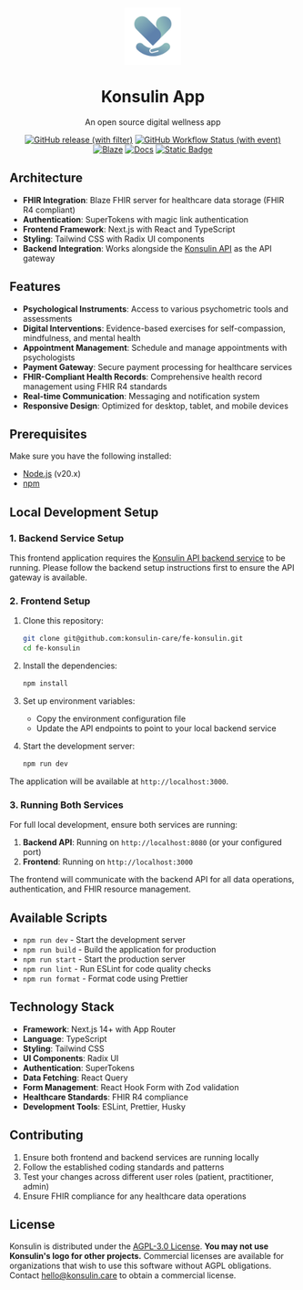 <p align="center" style="padding-top:20px">
 <img width="100px" src="https://github.com/konsulin-care/landing-page/raw/main/assets/images/global/logo.svg" align="center" alt="GitHub Readme Stats" />
 <h1 align="center">Konsulin App</h1>
 <p align="center">An open source digital wellness app</p>
</p>

<p align="center">
  <a href="https://github.com/konsulin-care/konsulin-app/releases"><img src="https://img.shields.io/github/v/release/konsulin-care/konsulin-app?style=flat" alt="GitHub release (with filter)"></a>
  <a href="https://github.com/konsulin-care/konsulin-app/actions"><img src="https://img.shields.io/github/actions/workflow/status/konsulin-care/konsulin-app/main.yml?style=flat" alt="GitHub Workflow Status (with event)"></a>
  <a href="https://hl7.org/fhir/R4"><img src="https://img.shields.io/badge/dynamic/json?url=https%3A%2F%2Fapi.konsulin.care%2Ffhir%2Fmetadata&query=%24.fhirVersion&label=FHIR&color=red" alt="Blaze"></a>
  <a href="https://github.com/konsulin-care/konsulin-app/wiki"><img src="https://img.shields.io/badge/read%20the%20docs-here-blue?style=flat" alt="Docs"></a>
  <a href="https://feedback.konsulin.care"><img src="https://img.shields.io/badge/discuss-here-0ABDC3?style=flat" alt="Static Badge"></a>
</p>

## Architecture

- **FHIR Integration**: Blaze FHIR server for healthcare data storage (FHIR R4 compliant)
- **Authentication**: SuperTokens with magic link authentication
- **Frontend Framework**: Next.js with React and TypeScript
- **Styling**: Tailwind CSS with Radix UI components
- **Backend Integration**: Works alongside the [Konsulin API](https://github.com/konsulin-care/konsulin-app) as the API gateway

## Features

- **Psychological Instruments**: Access to various psychometric tools and assessments
- **Digital Interventions**: Evidence-based exercises for self-compassion, mindfulness, and mental health
- **Appointment Management**: Schedule and manage appointments with psychologists
- **Payment Gateway**: Secure payment processing for healthcare services
- **FHIR-Compliant Health Records**: Comprehensive health record management using FHIR R4 standards
- **Real-time Communication**: Messaging and notification system
- **Responsive Design**: Optimized for desktop, tablet, and mobile devices

## Prerequisites

Make sure you have the following installed:

- [Node.js](https://nodejs.org/) (v20.x)
- [npm](https://www.npmjs.com/)

## Local Development Setup

### 1. Backend Service Setup

This frontend application requires the [Konsulin API backend service](https://github.com/konsulin-care/konsulin-app) to be running. Please follow the backend setup instructions first to ensure the API gateway is available.

### 2. Frontend Setup

1. Clone this repository:

   ```sh
   git clone git@github.com:konsulin-care/fe-konsulin.git
   cd fe-konsulin
   ```

2. Install the dependencies:

   ```sh
   npm install
   ```

3. Set up environment variables:
   - Copy the environment configuration file
   - Update the API endpoints to point to your local backend service

4. Start the development server:

   ```sh
   npm run dev
   ```

The application will be available at `http://localhost:3000`.

### 3. Running Both Services

For full local development, ensure both services are running:

1. **Backend API**: Running on `http://localhost:8080` (or your configured port)
2. **Frontend**: Running on `http://localhost:3000`

The frontend will communicate with the backend API for all data operations, authentication, and FHIR resource management.

## Available Scripts

- `npm run dev` - Start the development server
- `npm run build` - Build the application for production
- `npm run start` - Start the production server
- `npm run lint` - Run ESLint for code quality checks
- `npm run format` - Format code using Prettier

## Technology Stack

- **Framework**: Next.js 14+ with App Router
- **Language**: TypeScript
- **Styling**: Tailwind CSS
- **UI Components**: Radix UI
- **Authentication**: SuperTokens
- **Data Fetching**: React Query
- **Form Management**: React Hook Form with Zod validation
- **Healthcare Standards**: FHIR R4 compliance
- **Development Tools**: ESLint, Prettier, Husky

## Contributing

1. Ensure both frontend and backend services are running locally
2. Follow the established coding standards and patterns
3. Test your changes across different user roles (patient, practitioner, admin)
4. Ensure FHIR compliance for any healthcare data operations

## License

Konsulin is distributed under the [AGPL-3.0 License](./LICENSE). **You may not use Konsulin's logo for other projects.** Commercial licenses are available for organizations that wish to use this software without AGPL obligations. Contact [hello@konsulin.care](mailto:hello@konsulin.care) to obtain a commercial license.

